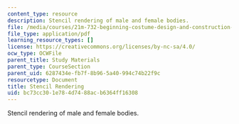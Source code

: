 ```yaml
---
content_type: resource
description: Stencil rendering of male and female bodies.
file: /media/courses/21m-732-beginning-costume-design-and-construction-fall-2008/bc73cc301e784d7488acb6364ff16308_stencil.pdf
file_type: application/pdf
learning_resource_types: []
license: https://creativecommons.org/licenses/by-nc-sa/4.0/
ocw_type: OCWFile
parent_title: Study Materials
parent_type: CourseSection
parent_uid: 6287434e-fb7f-8b96-5a40-994c74b22f9c
resourcetype: Document
title: Stencil Rendering
uid: bc73cc30-1e78-4d74-88ac-b6364ff16308
---
```

Stencil rendering of male and female bodies.